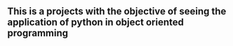## This is a projects with the objective of seeing the application of python in object oriented programming